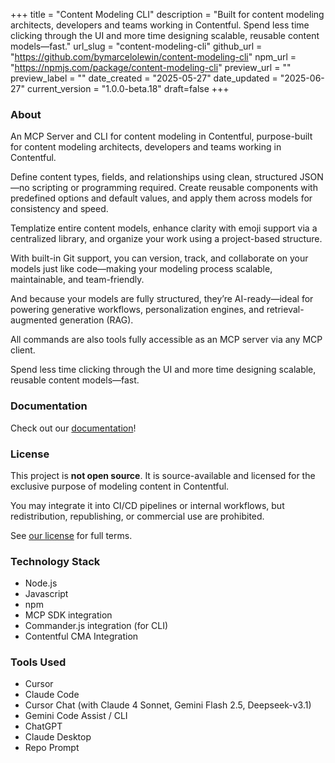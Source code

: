 +++
title = "Content Modeling CLI"
description = "Built for content modeling architects, developers and teams working in Contentful. Spend less time clicking through the UI and more time designing scalable, reusable content models—fast."
url_slug = "content-modeling-cli"
github_url = "https://github.com/bymarcelolewin/content-modeling-cli"
npm_url = "https://npmjs.com/package/content-modeling-cli"
preview_url = ""
preview_label = ""
date_created = "2025-05-27"
date_updated = "2025-06-27"
current_version = "1.0.0-beta.18"
draft=false
+++

### About

An MCP Server and CLI for content modeling in Contentful, purpose-built for content modeling architects, developers and teams working in Contentful.

Define content types, fields, and relationships using clean, structured JSON—no scripting or programming required. Create reusable components with predefined options and default values, and apply them across models for consistency and speed.

Templatize entire content models, enhance clarity with emoji support via a centralized library, and organize your work using a project-based structure.

With built-in Git support, you can version, track, and collaborate on your models just like code—making your modeling process scalable, maintainable, and team-friendly.

And because your models are fully structured, they’re AI-ready—ideal for powering generative workflows, personalization engines, and retrieval-augmented generation (RAG).

All commands are also tools fully accessible as an MCP server via any MCP client.

Spend less time clicking through the UI and more time designing scalable, reusable content models—fast.

### Documentation
Check out our [documentation](https://github.com/bymarcelolewin/Content-Modeling-CLI/tree/main/common/docs)!

### License
This project is **not open source**. It is source-available and licensed for the exclusive purpose of modeling content in Contentful.

You may integrate it into CI/CD pipelines or internal workflows, but redistribution, republishing, or commercial use are prohibited.

See [our license](https://github.com/bymarcelolewin/Content-Modeling-CLI/blob/main/LICENSE.md) for full terms.

### Technology Stack
- Node.js
- Javascript
- npm
- MCP SDK integration
- Commander.js integration (for CLI)
- Contentful CMA Integration

### Tools Used
- Cursor
- Claude Code
- Cursor Chat (with Claude 4 Sonnet, Gemini Flash 2.5, Deepseek-v3.1)
- Gemini Code Assist / CLI
- ChatGPT
- Claude Desktop
- Repo Prompt